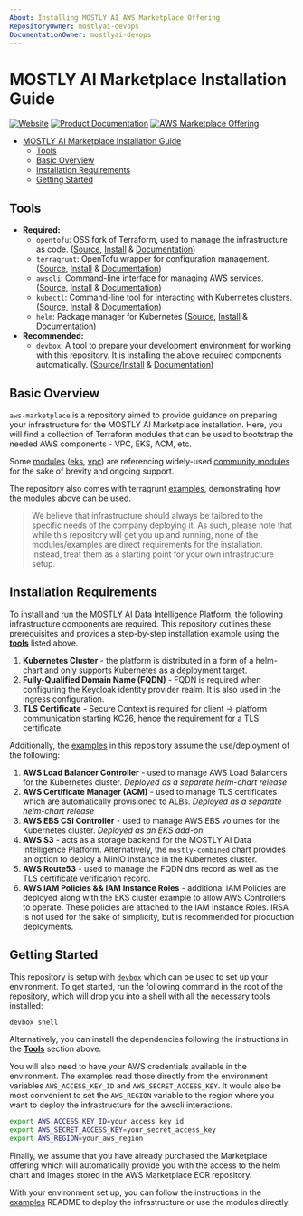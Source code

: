 ```yaml
---
About: Installing MOSTLY AI AWS Marketplace Offering
RepositoryOwner: mostlyai-devops
DocumentationOwner: mostlyai-devops
---
```


# MOSTLY AI Marketplace Installation Guide

[![Website](https://img.shields.io/badge/Website-text?style=flat-square&color=f2f4ff)](https://mostly.ai/)
[![Product Documentation](https://img.shields.io/badge/Product%20Documentation-text?style=flat-square&color=6fa8dc)](https://mostly.ai/docs)
[![AWS Marketplace Offering](https://img.shields.io/badge/AWS%20Marketplace%20Offering-text?style=flat-square&color=ff9900)](https://aws.amazon.com/marketplace/pp/prodview-clqfgzfzznfoc)

- [MOSTLY AI Marketplace Installation Guide](#mostlyai-marketplace-installation-guide)
  - [Tools](#tools)
  - [Basic Overview](#basic-overview)
  - [Installation Requirements](#installation-requirements)
  - [Getting Started](#getting-started)

## Tools

- **Required:**
  - `opentofu`: OSS fork of Terraform, used to manage the infrastructure as code. ([Source](https://github.com/opentofu/opentofu), [Install](https://opentofu.org/docs/intro/install/) & [Documentation](https://opentofu.org/docs/))
  - `terragrunt`: OpenTofu wrapper for configuration management. ([Source](https://github.com/gruntwork-io/terragrunt), [Install](https://terragrunt.gruntwork.io/docs/getting-started/install/) & [Documentation](https://terragrunt.gruntwork.io/docs/))
  - `awscli`: Command-line interface for managing AWS services. ([Source](https://github.com/aws/aws-cli/tree/v2), [Install](https://docs.aws.amazon.com/cli/latest/userguide/getting-started-install.html) & [Documentation](https://docs.aws.amazon.com/cli/latest/userguide/cli-chap-configure.html))
  - `kubectl`: Command-line tool for interacting with Kubernetes clusters. ([Source](https://github.com/kubernetes/kubectl), [Install](https://kubernetes.io/docs/tasks/tools/) & [Documentation](https://kubernetes.io/docs/reference/kubectl/))
  - `helm`: Package manager for Kubernetes ([Source](https://github.com/helm/helm), [Install](https://helm.sh/docs/intro/install/) & [Documentation](https://helm.sh/docs/))
- **Recommended:**
  - `devbox`: A tool to prepare your development environment for working with this repository. It is installing the above required components automatically. ([Source/Install](https://github.com/jetify-com/devbox) & [Documentation](https://www.jetify.com/docs/devbox/))

## Basic Overview

`aws-marketplace` is a repository aimed to provide guidance on preparing your infrastructure for the MOSTLY AI Marketplace installation. Here, you will find a collection of Terraform modules that can be used to bootstrap the needed AWS components - VPC, EKS, ACM, etc.

Some [modules](./modules) ([eks](./modules/eks), [vpc](./modules/vpc)) are referencing widely-used [community modules](https://registry.terraform.io/namespaces/terraform-aws-modules) for the sake of brevity and ongoing support.

The repository also comes with terragrunt [examples](./examples), demonstrating how the modules above can be used.

> We believe that infrastructure should always be tailored to the specific needs of the company deploying it. As such, please note that while this repository will get you up and running, none of the modules/examples are direct requirements for the installation. Instead, treat them as a starting point for your own infrastructure setup.

## Installation Requirements

To install and run the MOSTLY AI Data Intelligence Platform, the following infrastructure components are required. This repository outlines these prerequisites and provides a step-by-step installation example using the **[tools](#tools)** listed above.

1. **Kubernetes Cluster** - the platform is distributed in a form of a helm-chart and only supports Kubernetes as a deployment target.
2. **Fully-Qualified Domain Name (FQDN)** - FQDN is required when configuring the Keycloak identity provider realm. It is also used in the ingress configuration.
3. **TLS Certificate** - Secure Context is required for client -> platform communication starting KC26, hence the requirement for a TLS certificate.

Additionally, the [examples](./examples) in this repository assume the use/deployment of the following:

1. **AWS Load Balancer Controller** - used to manage AWS Load Balancers for the Kubernetes cluster. _Deployed as a separate helm-chart release_
2. **AWS Certificate Manager (ACM)** - used to manage TLS certificates which are automatically provisioned to ALBs. _Deployed as a separate helm-chart release_
3. **AWS EBS CSI Controller** - used to manage AWS EBS volumes for the Kubernetes cluster. _Deployed as an EKS add-on_
4. **AWS S3** - acts as a storage backend for the MOSTLY AI Data Intelligence Platform. Alternatively, the `mostly-combined` chart provides an option to deploy a MinIO instance in the Kubernetes cluster.
5. **AWS Route53** - used to manage the FQDN dns record as well as the TLS certificate verification record.
6. **AWS IAM Policies && IAM Instance Roles** - additional IAM Policies are deployed along with the EKS cluster example to allow AWS Controllers to operate. These policies are attached to the IAM Instance Roles. IRSA is not used for the sake of simplicity, but is recommended for production deployments.

## Getting Started

This repository is setup with [`devbox`](https://www.jetify.com/devbox) which can be used to set up your environment. To get started, run the following command in the root of the repository, which will drop you into a shell with all the necessary tools installed:

```bash
devbox shell
```

Alternatively, you can install the dependencies following the instructions in the **[Tools](#tools)** section above.

You will also need to have your AWS credentials available in the environment. The examples read those directly from the environment variables `AWS_ACCESS_KEY_ID` and `AWS_SECRET_ACCESS_KEY`. It would also be most convenient to set the `AWS_REGION` variable to the region where you want to deploy the infrastructure for the awscli interactions.

```bash
export AWS_ACCESS_KEY_ID=your_access_key_id
export AWS_SECRET_ACCESS_KEY=your_secret_access_key
export AWS_REGION=your_aws_region
```

Finally, we assume that you have already purchased the Marketplace offering which will automatically provide you with the access to the helm chart and images stored in the AWS Marketplace ECR repository.

With your environment set up, you can follow the instructions in the [examples](./examples) README to deploy the infrastructure or use the modules directly.
